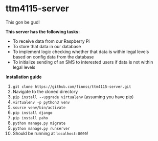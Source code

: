 # ttm4115-server
This gon be gud!

**This server has the following tasks:**
- To receive data from our Raspberry Pi
- To store that data in our database
- To implement logic checking whether that data is within legal levels based on config data from the database
- To initialize sending of an SMS to interested users if data is not within legal levels

**Installation guide**
1. `git clone https://github.com/finnss/ttm4115-server.git`
2. Navigate to the cloned directory
3. `pip install --upgrade virtualenv` (assuming you have pip)
4. `virtualenv -p python3 venv`
5. `source venv/bin/activate`
6. `pip install django`
7. `pip install paho`
8. `python manage.py migrate`
9. `python manage.py runserver`
10. Should be running at `localhost:8000`!